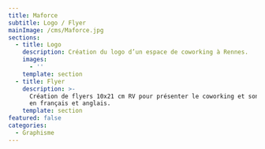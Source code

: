 ```yaml
---
title: Maforce
subtitle: Logo / Flyer
mainImage: /cms/Maforce.jpg
sections:
  - title: Logo
    description: Création du logo d’un espace de coworking à Rennes.
    images:
      - ''
    template: section
  - title: Flyer
    description: >-
      Création de flyers 10x21 cm RV pour présenter le coworking et son offre,
      en français et anglais.
    template: section
featured: false
categories:
  - Graphisme
---
```


